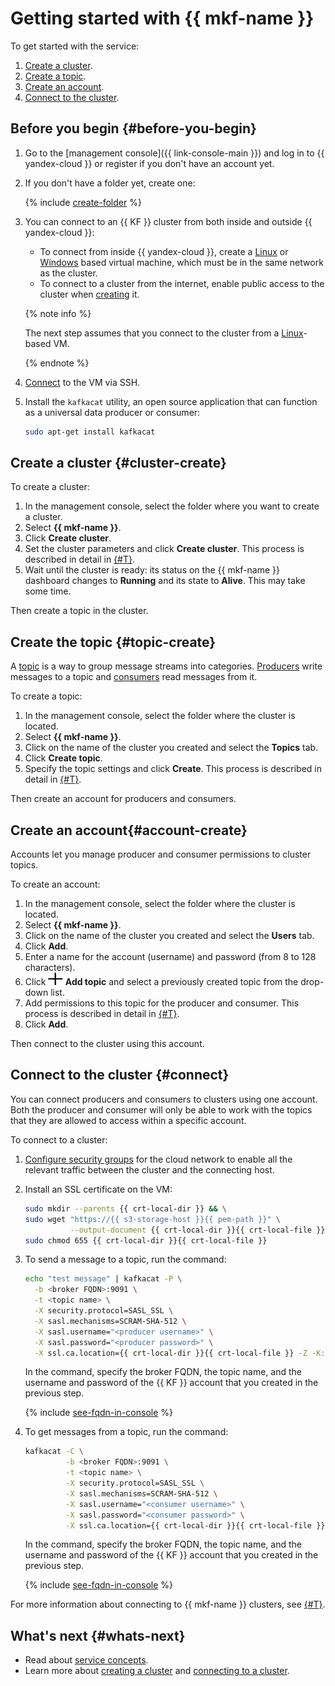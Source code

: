 # Getting started with {{ mkf-name }}

To get started with the service:
1. [Create a cluster](#cluster-create).
1. [Create a topic](#topic-create).
1. [Create an account](#account-create).
1. [Connect to the cluster](#connect).


## Before you begin {#before-you-begin}

1. Go to the [management console]({{ link-console-main }}) and log in to {{ yandex-cloud }} or register if you don't have an account yet.
1. If you don't have a folder yet, create one:

   {% include [create-folder](../_includes/create-folder.md) %}

1. You can connect to an {{ KF }} cluster from both inside and outside {{ yandex-cloud }}:
   * To connect from inside {{ yandex-cloud }}, create a [Linux](../compute/quickstart/quick-create-linux.md) or [Windows](../compute/quickstart/quick-create-windows.md) based virtual machine, which must be in the same network as the cluster.
   * To connect to a cluster from the internet, enable public access to the cluster when [creating](operations/cluster-create.md) it.

   {% note info %}

   The next step assumes that you connect to the cluster from a [Linux](../compute/quickstart/quick-create-linux.md)-based VM.

   {% endnote %}

1. [Connect](../compute/operations/vm-connect/ssh.md) to the VM via SSH.
1. Install the `kafkacat` utility, an open source application that can function as a universal data producer or consumer:

   ```bash
   sudo apt-get install kafkacat
   ```

## Create a cluster {#cluster-create}

To create a cluster:
1. In the management console, select the folder where you want to create a cluster.
1. Select **{{ mkf-name }}**.
1. Click **Create cluster**.
1. Set the cluster parameters and click **Create cluster**. This process is described in detail in [{#T}](operations/cluster-create.md).
1. Wait until the cluster is ready: its status on the {{ mkf-name }} dashboard changes to **Running** and its state to **Alive**. This may take some time.

Then create a topic in the cluster.

## Create the topic {#topic-create}

A [topic](concepts/topics.md) is a way to group message streams into categories. [Producers](concepts/producers-consumers.md) write messages to a topic and [consumers](concepts/producers-consumers.md) read messages from it.

To create a topic:
1. In the management console, select the folder where the cluster is located.
1. Select **{{ mkf-name }}**.
1. Click on the name of the cluster you created and select the **Topics** tab.
1. Click **Create topic**.
1. Specify the topic settings and click **Create**. This process is described in detail in [{#T}](operations/cluster-topics.md).

Then create an account for producers and consumers.

## Create an account{#account-create}

Accounts let you manage producer and consumer permissions to cluster topics.

To create an account:
1. In the management console, select the folder where the cluster is located.
1. Select **{{ mkf-name }}**.
1. Click on the name of the cluster you created and select the **Users** tab.
1. Click **Add**.
1. Enter a name for the account (username) and password (from 8 to 128 characters).
1. Click **![image](../_assets/plus.svg) Add topic** and select a previously created topic from the drop-down list.
1. Add permissions to this topic for the producer and consumer. This process is described in detail in [{#T}](operations/cluster-accounts.md).
1. Click **Add**.

Then connect to the cluster using this account.

## Connect to the cluster {#connect}

You can connect producers and consumers to clusters using one account. Both the producer and consumer will only be able to work with the topics that they are allowed to access within a specific account.

To connect to a cluster:
1. [Configure security groups](operations/connect.md#configuring-security-groups) for the cloud network to enable all the relevant traffic between the cluster and the connecting host.
1. Install an SSL certificate on the VM: 

   
   ```bash
   sudo mkdir --parents {{ crt-local-dir }} && \
   sudo wget "https://{{ s3-storage-host }}{{ pem-path }}" \
             --output-document {{ crt-local-dir }}{{ crt-local-file }} && \
   sudo chmod 655 {{ crt-local-dir }}{{ crt-local-file }}
   ```

1. To send a message to a topic, run the command:

   ```bash
   echo "test message" | kafkacat -P \
     -b <broker FQDN>:9091 \
     -t <topic name> \
     -X security.protocol=SASL_SSL \
     -X sasl.mechanisms=SCRAM-SHA-512 \
     -X sasl.username="<producer username>" \
     -X sasl.password="<producer password>" \
     -X ssl.ca.location={{ crt-local-dir }}{{ crt-local-file }} -Z -K:
   ```

   In the command, specify the broker FQDN, the topic name, and the username and password of the {{ KF }} account that you created in the previous step.

   {% include [see-fqdn-in-console](../_includes/mdb/see-fqdn-in-console.md) %}

1. To get messages from a topic, run the command:

   ```bash
   kafkacat -C \
            -b <broker FQDN>:9091 \
            -t <topic name> \
            -X security.protocol=SASL_SSL \
            -X sasl.mechanisms=SCRAM-SHA-512 \
            -X sasl.username="<consumer username>" \
            -X sasl.password="<consumer password>" \
            -X ssl.ca.location={{ crt-local-dir }}{{ crt-local-file }} -Z -K:
   ```

   In the command, specify the broker FQDN, the topic name, and the username and password of the {{ KF }} account that you created in the previous step.

   {% include [see-fqdn-in-console](../_includes/mdb/see-fqdn-in-console.md) %}

For more information about connecting to {{ mkf-name }} clusters, see [{#T}](operations/connect.md).

## What's next {#whats-next}

* Read about [service concepts](concepts/index.md).
* Learn more about [creating a cluster](operations/cluster-create.md) and [connecting to a cluster](operations/connect.md).
